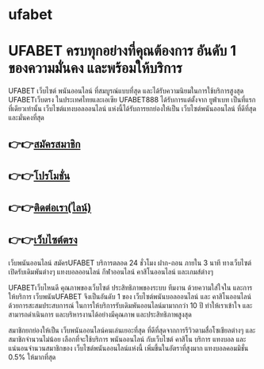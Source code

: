 # ufabet
<h1>UFABET ครบทุกอย่างที่คุณต้องการ อันดับ 1 ของความมั่นคง และพร้อมให้บริการ</h1>

UFABET เว็บไซต์ พนันออนไลน์ ที่สมบูรณ์แบบที่สุด และได้รับความนิยมในการใช้บริการสูงสุด UFABETเว็บตรง ในประเทศไทยและเอเซีย UFABET888 ได้รับการแต่ตั้งจาก ยูฟ่าเบท เป็นที่แรก ที่เดียวเท่านั้น 
เว็บไซต์แทงบอลออนไลน์ แห่งนี้ได้รับการยกย่องให้เป็น เว็บไซต์พนันออนไลน์ ที่ดีที่สุด และมั่นคงที่สุด

<h2>👉👉<a href="https://queenclub88.com/?register=true">สมัครสมาชิก</a></h2>
<h2>👉👉<a href="https://queenclub88.com/promotion">โปรโมชั่น</a></h2>
<h2>👉👉<a href="https://lin.ee/HrGLhgB">ติดต่อเรา(ไลน์)</a></h2>
<h2>👉👉<a href="https://queenclub88.com/">เว็บไซต์ตรง</a></h2>

เว็บพนันออนไลน์ สมัครUFABET บริการตลอด 24 ชั่วโมง ฝาก-ถอน ภายใน 3 นาที ทางเว็บไซต์เปิดรับเดิมพันต่างๆ แทงบอลออนไลน์ กีฬาออนไลน์ คาสิโนออนไลน์ และเกมส์ต่างๆ

UFABETเว็บไหนดี คุณภาพของเว็บไซต์ ประสิทธิภาพของระบบ ทีมงาน ด้วยความใส่ใจใน และการให้บริการ เว็บพนันUFABET จึงเป็นอันดับ 1 ของ เว็บไซต์พนันบอลออนไลน์ และ คาสิโนออนไลน์ ด้วยการสะสมประสบการณ์ ในการให้บริการรับเดิมพันออนไลน์มามากกว่า 10 ปี ทำให้เราเข้าใจ และสามารถดำเนินการ และบริหารงานได้อย่างมีคุณภาพ และประสิทธิภาพสูงสุด

สมาชิกยกย่องให้เป็น เว็บพนันออนไลน์คนเล่นเยอะที่สุด ที่ดีที่สุดจากการรีวิวตามสื่อโซเชียลต่างๆ และสมาชิกจำนวนไม่น้อย เลือกที่จะใช้บริการ พนันออนไลน์ กับเว็บไซต์ คาสิโน บริการ แทงบอล และแน่นอนจำนวนสมาชิกของ เว็บไซต์พนันออนไลน์แห่งนี้ เพิ่มขึ้นในอัตราที่สูงมาก แทงบอลคอมมิชั่น 0.5% ให้มากที่สุด
